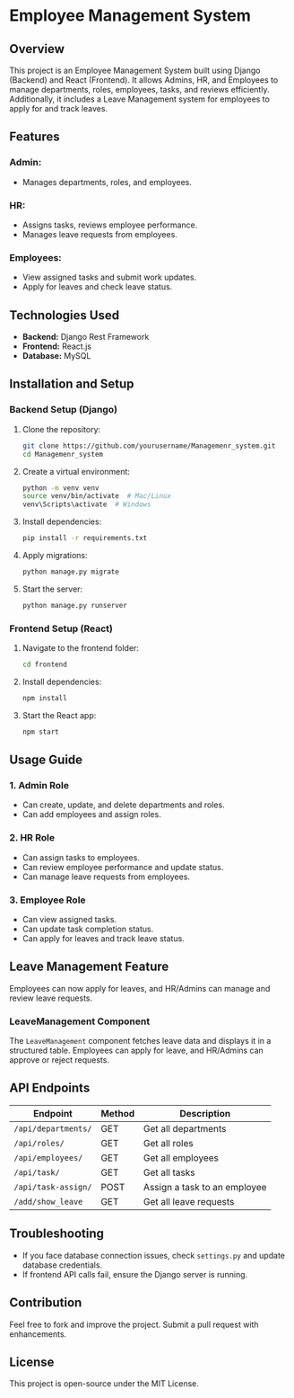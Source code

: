 # Employee Management System

## Overview
This project is an Employee Management System built using Django (Backend) and React (Frontend). It allows Admins, HR, and Employees to manage departments, roles, employees, tasks, and reviews efficiently. Additionally, it includes a Leave Management system for employees to apply for and track leaves.

## Features
### Admin:
- Manages departments, roles, and employees.

### HR:
- Assigns tasks, reviews employee performance.
- Manages leave requests from employees.

### Employees:
- View assigned tasks and submit work updates.
- Apply for leaves and check leave status.

## Technologies Used
- **Backend:** Django Rest Framework
- **Frontend:** React.js
- **Database:** MySQL

## Installation and Setup

### Backend Setup (Django)
1. Clone the repository:
   ```bash
   git clone https://github.com/yourusername/Managemenr_system.git
   cd Managemenr_system
   ```
2. Create a virtual environment:
   ```bash
   python -m venv venv
   source venv/bin/activate  # Mac/Linux
   venv\Scripts\activate  # Windows
   ```
3. Install dependencies:
   ```bash
   pip install -r requirements.txt
   ```
4. Apply migrations:
   ```bash
   python manage.py migrate
   ```
5. Start the server:
   ```bash
   python manage.py runserver
   ```

### Frontend Setup (React)
1. Navigate to the frontend folder:
   ```bash
   cd frontend
   ```
2. Install dependencies:
   ```bash
   npm install
   ```
3. Start the React app:
   ```bash
   npm start
   ```

## Usage Guide

### 1. Admin Role
- Can create, update, and delete departments and roles.
- Can add employees and assign roles.

### 2. HR Role
- Can assign tasks to employees.
- Can review employee performance and update status.
- Can manage leave requests from employees.

### 3. Employee Role
- Can view assigned tasks.
- Can update task completion status.
- Can apply for leaves and track leave status.

## Leave Management Feature
Employees can now apply for leaves, and HR/Admins can manage and review leave requests.

### **LeaveManagement Component**
The `LeaveManagement` component fetches leave data and displays it in a structured table. Employees can apply for leave, and HR/Admins can approve or reject requests.

## API Endpoints
| Endpoint            | Method | Description                      |
|--------------------|--------|----------------------------------|
| `/api/departments/` | GET    | Get all departments             |
| `/api/roles/`       | GET    | Get all roles                   |
| `/api/employees/`   | GET    | Get all employees               |
| `/api/task/`        | GET    | Get all tasks                   |
| `/api/task-assign/` | POST   | Assign a task to an employee    |
| `/add/show_leave`   | GET    | Get all leave requests          |

## Troubleshooting
- If you face database connection issues, check `settings.py` and update database credentials.
- If frontend API calls fail, ensure the Django server is running.

## Contribution
Feel free to fork and improve the project. Submit a pull request with enhancements.

## License
This project is open-source under the MIT License.

